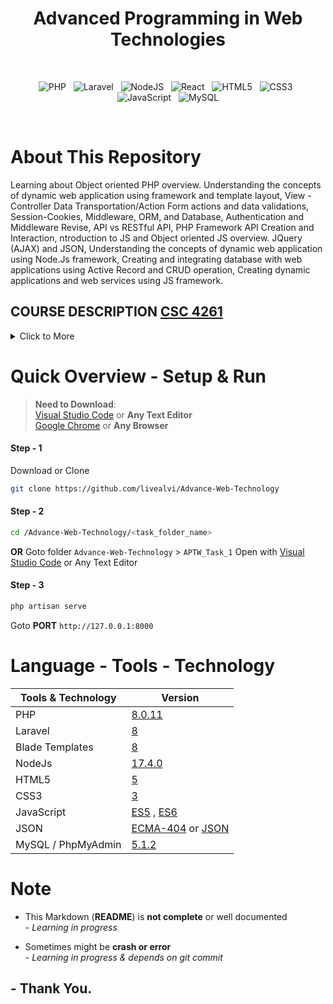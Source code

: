 <h1 style="text-align: center;"> Advanced Programming in Web Technologies </h1>

<br/>

 <div align="center"> 
 
 ![PHP](https://img.shields.io/badge/php-%23777BB4.svg?style=for-the-badge&logo=php&logoColor=white) &nbsp; ![Laravel](https://img.shields.io/badge/laravel-%23FF2D20.svg?style=for-the-badge&logo=laravel&logoColor=white) &nbsp; ![NodeJS](https://img.shields.io/badge/node.js-6DA55F?style=for-the-badge&logo=node.js&logoColor=white) &nbsp; ![React](https://img.shields.io/badge/react-%2320232a.svg?style=for-the-badge&logo=react&logoColor=%2361DAFB) &nbsp; ![HTML5](https://img.shields.io/badge/html5-%23E34F26.svg?style=for-the-badge&logo=html5&logoColor=white) &nbsp; ![CSS3](https://img.shields.io/badge/css3-%231572B6.svg?style=for-the-badge&logo=css3&logoColor=white) &nbsp; ![JavaScript](https://img.shields.io/badge/javascript-%23323330.svg?style=for-the-badge&logo=javascript&logoColor=%23F7DF1E) &nbsp; ![MySQL](https://img.shields.io/badge/mysql-%2300f.svg?style=for-the-badge&logo=mysql&logoColor=white)
 </div>
<br/>
  
# About This Repository
Learning about Object oriented PHP overview. Understanding the concepts of dynamic web
application using framework and template layout, View - Controller Data Transportation/Action Form actions and data validations, Session-Cookies, Middleware, ORM, and Database, Authentication and Middleware Revise, API vs RESTful API, PHP Framework API Creation and Interaction, ntroduction to JS and Object oriented JS overview. JQuery (AJAX) and JSON, Understanding the concepts of dynamic web
application using Node.Js
framework, Creating and integrating database with web applications using Active
Record and CRUD operation, Creating dynamic applications and web services using JS framework.


## COURSE DESCRIPTION [CSC 4261](https://www.aiub.edu/faculties/fst/ug-course-catalog/ "AIUB - Faculty of Science and Technology (Undergraduate Course)") <br>
<details>
  <summary>Click to More</summary>
<br>

>  - At the end of the course, the following objectives shall have been attained<br>
> - Understood and appreciated the object-oriented programming concept using PHP<br>
> - Understood and appreciated programming Web-based applications using PHP framework<br>
> - Understood and appreciated programming the security for framework-based applications<br>
> - Prepared and presented a group project using PHP framework<br>
> - Understood and appreciated the object-oriented programming concept using JavaScript<br>
> - Understood and appreciated programming Web-based applications using JS framework<br>
> - Prepared and presented a group project using JS framework<br>
  
</details>

# Quick Overview - Setup & Run

>**Need to Download**:
<br>[Visual Studio Code](https://code.visualstudio.com/download) or **Any Text Editor**
<br>[Google Chrome](https://www.google.com/chrome/) or **Any Browser**

#### Step - 1 
Download or Clone
```sh
git clone https://github.com/livealvi/Advance-Web-Technology
```

#### Step - 2
```sh
cd /Advance-Web-Technology/<task_folder_name>
```
**OR** Goto folder ```Advance-Web-Technology``` > ```APTW_Task_1``` Open with [Visual Studio Code](https://code.visualstudio.com/download) or Any Text Editor
#### Step - 3
```sh
php artisan serve
```
Goto **PORT** ```http://127.0.0.1:8000```

# Language - Tools - Technology

| Tools & Technology			 | Version           		
|------------------------|-----------------------   
|PHP 			 		 | [8.0.11](https://www.php.net/ChangeLog-8.php#8.0.11)       |
|Laravel 			 		 | [8](https://laravel.com/docs/8.x/installation)         |
|Blade Templates 			 		 | [8](https://laravel.com/docs/8.x/installation) |
|NodeJs 			 		 | [17.4.0](https://nodejs.org/en/)          		      |
| HTML5  		| [5](https://www.w3schools.com/html/)                                |
|CSS3          			 |[3](https://www.w3schools.com/css/)                         |
|JavaScript				 |[ES5](https://www.w3schools.com/js/js_es5.asp) , [ES6](https://www.w3schools.com/js/js_es6.asp) |
|JSON				 |[ECMA-404](https://www.json.org/json-en.html) or [JSON](https://www.w3schools.com/js/js_json_intro.asp) |
|MySQL / PhpMyAdmin					 | [5.1.2](https://www.phpmyadmin.net/downloads/) |

# Note
- This Markdown (**README**) is **not complete** or well documented
<br>- _Learning in progress_

- Sometimes might be **crash or error**
<br>- _Learning in progress & depends on git commit_

## - Thank You.